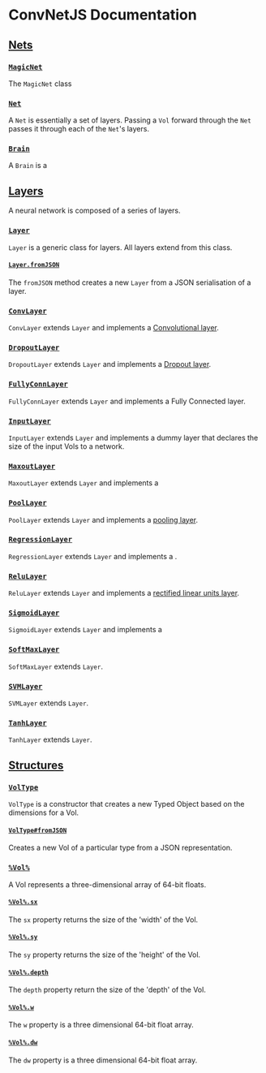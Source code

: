 # ConvNetJS Documentation

## [Nets](./nets/contents.md)

### [`MagicNet`](./nets/magicnet.md)

The `MagicNet` class 

### [`Net`](./nets/net.md)

A `Net` is essentially a set of layers. Passing a `Vol` forward through the `Net` passes it through each of the `Net`'s layers.

### [`Brain`](./nets/brain.md)

A `Brain` is a 

## [Layers](./layers/contents.md)

A neural network is composed of a series of layers.

### [`Layer`](./layers/layer.md)

`Layer` is a generic class for layers. All layers extend from this class.

#### [`Layer.fromJSON`](./layers/layer.md#fromJSON)

The `fromJSON` method creates a new `Layer` from a JSON serialisation of a layer.

### [`ConvLayer`](./layers/convlayer.md)

`ConvLayer` extends `Layer` and implements a [Convolutional layer](https://en.wikipedia.org/wiki/Convolutional_neural_network#Convolutional_layer).

### [`DropoutLayer`](./layers/dropoutlayer.md)

`DropoutLayer` extends `Layer` and implements a [Dropout layer](https://en.wikipedia.org/wiki/Convolutional_neural_network#Dropout_.22layer.22). 

### [`FullyConnLayer`](./layers/fullyconnlayer.md)

`FullyConnLayer` extends `Layer` and implements a Fully Connected layer.

### [`InputLayer`](./layers/inputlayer.md)

`InputLayer` extends `Layer` and implements a dummy layer that declares the size of the input Vols to a network.

### [`MaxoutLayer`](./layers/maxoutlayer.md)

`MaxoutLayer` extends `Layer` and implements a []()

### [`PoolLayer`](./layers/poollayer.md)

`PoolLayer` extends `Layer` and implements a [pooling layer](https://en.wikipedia.org/wiki/Convolutional_neural_network#Pooling_layer).

### [`RegressionLayer`](./layers/regressionlayer.md)

`RegressionLayer` extends `Layer` and implements a []().

### [`ReluLayer`](./layers/relulayer.md)

`ReluLayer` extends `Layer` and implements a [rectified linear units layer](https://en.wikipedia.org/wiki/Convolutional_neural_network#ReLU_layer).

### [`SigmoidLayer`](./layers/sigmoidlayer.md)

`SigmoidLayer` extends `Layer` and implements a 

### [`SoftMaxLayer`](./softmaxlayer.md)

`SoftMaxLayer` extends `Layer`.

### [`SVMLayer`](./svmlayer.md)

`SVMLayer` extends `Layer`.

### [`TanhLayer`](./layers/tanhlayer.md)

`TanhLayer` extends `Layer`. 

## [Structures](./structures/contents.md)

### [`VolType`](./structures/voltype.md)

`VolType` is a constructor that creates a new Typed Object based on the dimensions for a Vol.

#### [`VolType#fromJSON`](./structures/voltype.md#voltypefromjson)

Creates a new Vol of a particular type from a JSON representation.

### [`%Vol%`](./structured/vol.md)

A Vol represents a three-dimensional array of 64-bit floats.

#### [`%Vol%.sx`](./structures/vol.md#volsx)

The `sx` property returns the size of the 'width' of the Vol.

#### [`%Vol%.sy`](./structures/vol.md#volsy)

The `sy` property returns the size of the 'height' of the Vol.

#### [`%Vol%.depth`](./structures/vol.md#depth)

The `depth` property return the size of the 'depth' of the Vol.

#### [`%Vol%.w`](./structured/vol.md#w)

The `w` property is a three dimensional 64-bit float array.

#### [`%Vol%.dw`](./structured/vol.md#dw)

The `dw` property is a three dimensional 64-bit float array.